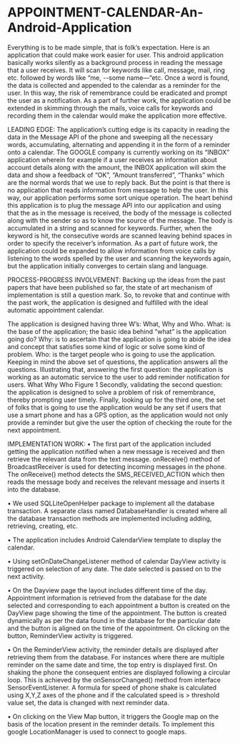 # APPOINTMENT-CALENDAR-An-Android-Application
Everything is to be made simple, that is folk’s expectation. Here is an application that could make work easier for user. This android application basically works silently as a background process in reading the message that a user receives. It will scan for keywords like call, message, mail, ring etc. followed by words like “me, --some name—“etc. Once a word is found, the data is collected and appended to the calendar as a reminder for the user. In this way, the risk of remembrance could be eradicated and prompt the user as a notification. As a part of further work, the application could be extended in skimming through the mails, voice calls for keywords and recording them in the calendar would make the application more effective.

LEADING EDGE:
The application’s cutting edge is its capacity in reading the data in the Message API of the phone and sweeping all the necessary words, accumulating, alternating and appending it in the form of a reminder onto a calendar. The GOOGLE company is currently working on its “INBOX” application wherein for example if a user receives an information about account details along with the amount, the INBOX application will skim the data and show a feedback of “OK”, “Amount transferred”, “Thanks” which are the normal words that we use to reply back. But the point is that there is no application that reads information from message to help the user. In this way, our application performs some sort unique operation. The heart behind this application is to plug the message API into our application and using that the as in the message is received, the body of the message is collected along with the sender so as to know the source of the message. The body is accumulated in a string and scanned for keywords. Further, when the keyword is hit, the consecutive words are scanned leaving behind spaces in order to specify the receiver’s information.
As a part of future work, the application could be expanded to allow information from voice calls by listening to the words spelled by the user and scanning the keywords again, but the application initially converges to certain slang and language.

PROCESS-PROGRESS INVOLVEMENT:
Backing up the ideas from the past papers that have been published so far, the state of art mechanism of implementation is still a question mark. So, to revoke that and continue with the past work, the application is designed and fulfilled with the ideal automatic appointment calendar.

The application is designed having three W’s: What, Why and Who.
What: is the base of the application; the basic idea behind “what” is the application going do?
Why: is to ascertain that the application is going to abide the idea and concept that satisfies some kind of logic or solve some kind of problem.
Who: is the target people who is going to use the application.
Keeping in mind the above set of questions, the application answers all the questions.
Illustrating that, answering the first question: the application is working as an automatic service to the user to add reminder notification for users.
What Why Who Figure 1
Secondly, validating the second question: the application is designed to solve a problem of risk of remembrance, thereby prompting user timely.
Finally, looking up for the third one, the set of folks that is going to use the application would be any set if users that use a smart phone and has a GPS option, as the application would not only provide a reminder but give the user the option of checking the route for the next appointment.

IMPLEMENTATION WORK:
• The first part of the application included getting the application notified when a new message is received and then retrieve the relevant data from the text message. onReceive() method of BroadcastReceiver is used for detecting incoming messages in the phone. The onReceive() method detects the SMS_RECEIVED_ACTION which then reads the message body and receives the relevant message and inserts it into the database.

• We used SQLLiteOpenHelper package to implement all the database transaction. A separate class named DatabaseHandler is created where all the database transaction methods are implemented including adding, retrieving, creating, etc.

• The application includes Android CalendarView template to display the calendar.

• Using setOnDateChangeListener method of calendar DayView activity is triggered on selection of any date. The date selected is passed on to the next activity.

• On the Dayview page the layout includes different time of the day. Appointment information is retrieved from the database for the date selected and corresponding to each appointment a button is created on the DayView page showing the time of the appointment. The button is created dynamically as per the data found in the database for the particular date and the button is aligned on the time of the appointment. On clicking on the button, ReminderView activity is triggered.

• On the ReminderView activity, the reminder details are displayed after retrieving them from the database. For instances where there are multiple reminder on the same date and time, the top entry is displayed first. On shaking the phone the consequent entries are displayed following a circular loop. This is achieved by the onSensorChanged() method from interface SensorEventListener. A formula for speed of phone shake is calculated using X,Y,Z axes of the phone and if the calculated speed is > threshold value set, the data is changed with next reminder data.

• On clicking on the View Map button, it triggers the Google map on the basis of the location present in the reminder details. To implement this google LocationManager is used to connect to google maps.
